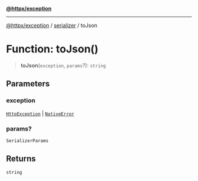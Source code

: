 [**@httpx/exception**](../../README.md)

***

[@httpx/exception](../../README.md) / [serializer](../README.md) / toJson

# Function: toJson()

> **toJson**(`exception`, `params`?): `string`

## Parameters

### exception

[`HttpException`](../../base/classes/HttpException.md) | [`NativeError`](../type-aliases/NativeError.md)

### params?

`SerializerParams`

## Returns

`string`
